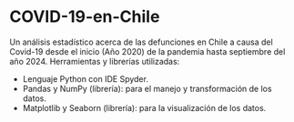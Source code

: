 # COVID-19-en-Chile
Un análisis estadístico acerca de las defunciones en Chile a causa del Covid-19 desde el inicio (Año 2020) de la pandemia hasta septiembre del año 2024. 
Herramientas y librerías utilizadas:
- Lenguaje Python con IDE Spyder.
- Pandas y NumPy (librería): para el manejo y transformación de los datos.
- Matplotlib y Seaborn (librería): para la visualización de los datos.
